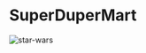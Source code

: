 # SuperDuperMart

![star-wars](https://i.giphy.com/media/v1.Y2lkPTc5MGI3NjExdGlzMjdwdXJ3Z2V2Z3JuaGl3OXB5MHZjamV1amlsZmpqZzkxY3JnZiZlcD12MV9pbnRlcm5hbF9naWZfYnlfaWQmY3Q9Zw/3o85xKDARMnMuupyHS/giphy.gif)
